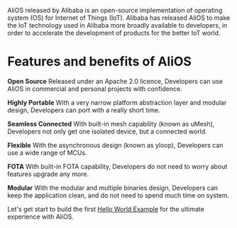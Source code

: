 AliOS released by Alibaba is an open-source implementation of operating system (OS) for Internet of Things (IoT). Alibaba has released AliOS to make the IoT technology used in Alibaba more broadly available to developers, in order to accelerate the development of products for the better IoT world.

# Features and benefits of AliOS

**Open Source**
Released under an Apache 2.0 licence, Developers can use AliOS in commercial and personal projects with confidence.

**Highly Portable**
With a very narrow platform abstraction layer and modular design, Developers can port with a really short time.

**Seamless Connected**
With built-in mesh capability (known as uMesh), Developers not only get one isolated device, but a connected world.

**Flexible**
With the asynchronous design (known as yloop), Developers can use a wide range of MCUs.

**FOTA**
With built-in FOTA capability, Developers do not need to worry about features upgrade any more.

**Modular**
With the modular and multiple binaries design, Developers can keep the application clean, and do not need to spend much time on system.

Let's get start to build the first [Hello World Example](https://github.com/alibaba/AliOS/wiki/AliOS-APP-DEV-Guide) for the ultimate experience with AliOS.